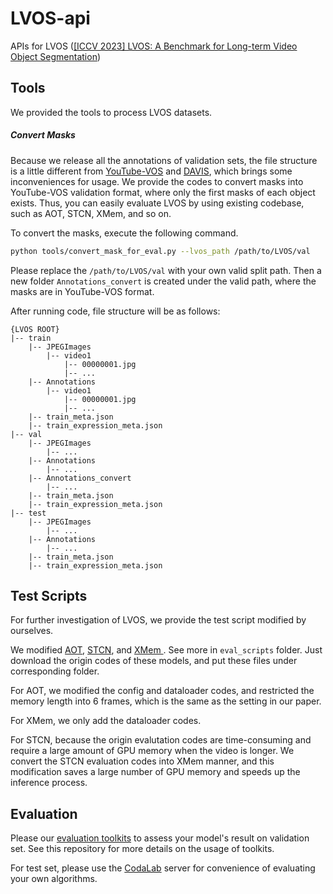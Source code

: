 # LVOS-api
APIs for LVOS (<a href="https://lingyihongfd.github.io/lvos.github.io/">[ICCV 2023] LVOS: A Benchmark for Long-term Video Object Segmentation</a>)

## Tools

We provided the tools to process LVOS datasets.

##### Convert Masks

Because we release all the annotations of validation sets, the file structure is a little different from <a href="https://youtube-vos.org/"> YouTube-VOS</a> and <a href="https://davischallenge.org//"> DAVIS</a>, which brings some inconveniences for usage. We provide the codes to convert masks into YouTube-VOS validation format, where only the first masks of each object exists. Thus, you can easily evaluate LVOS by using existing codebase, such as AOT, STCN, XMem, and so on.

To convert the masks, execute the following command.

```bash
python tools/convert_mask_for_eval.py --lvos_path /path/to/LVOS/val
```

Please replace the `/path/to/LVOS/val` with your own valid split path. Then a new folder `Annotations_convert` is created under the valid path, where the masks are in YouTube-VOS format.


After running code, file structure will be as follows:

```
{LVOS ROOT}
|-- train
    |-- JPEGImages
        |-- video1
            |-- 00000001.jpg
            |-- ...
    |-- Annotations
        |-- video1
            |-- 00000001.jpg
            |-- ...
    |-- train_meta.json
    |-- train_expression_meta.json
|-- val
    |-- JPEGImages
        |-- ...
    |-- Annotations
        |-- ...
    |-- Annotations_convert
        |-- ...
    |-- train_meta.json
    |-- train_expression_meta.json
|-- test
    |-- JPEGImages
        |-- ...
    |-- Annotations
        |-- ...
    |-- train_meta.json
    |-- train_expression_meta.json
```



## Test Scripts

For further investigation of LVOS, we provide the test script modified by ourselves.

We modified <a href="https://github.com/yoxu515/aot-benchmark"> AOT</a>, <a href="https://github.com/hkchengrex/STCN"> STCN</a>, and <a href="https://github.com/hkchengrex/XMem">XMem </a>. See more in `eval_scripts` folder. Just download the origin codes of these models, and put these files under corresponding folder. 

For AOT, we modified the config and dataloader codes, and restricted the memory length into 6 frames, which is the same as the setting in our paper. 

For XMem, we only add the dataloader codes.

For STCN, because the origin evalutation codes are time-consuming and require a large amount of GPU memory when the video is longer. We convert the STCN evaluation codes into XMem manner, and this modification saves a large number of GPU memory and speeds up the inference process.





## Evaluation

Please our <a href="https://github.com/LingyiHongfd/lvos-evaluation">evaluation toolkits</a> to assess your model's result on validation set. See this repository for more details on the usage of toolkits.

For test set, please use the <a href="https://codalab.lisn.upsaclay.fr/competitions/8767">CodaLab</a> server for convenience of evaluating your own algorithms.








